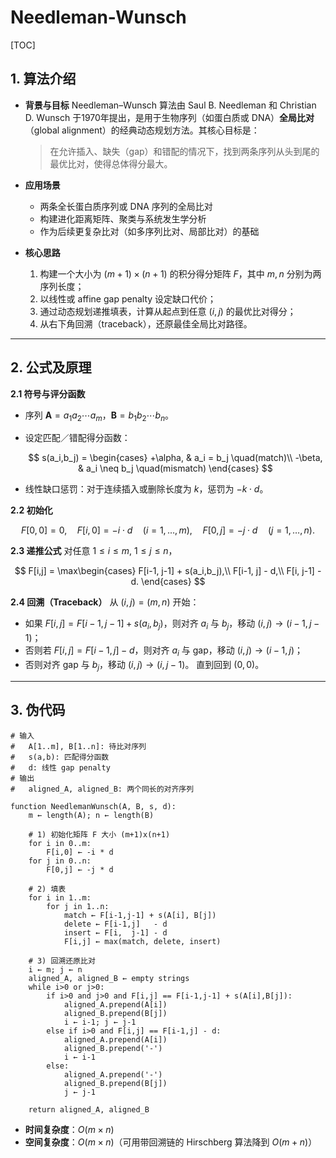 # Needleman-Wunsch
[TOC]

## 1. 算法介绍

   * **背景与目标**
     Needleman–Wunsch 算法由 Saul B. Needleman 和 Christian D. Wunsch 于1970年提出，是用于生物序列（如蛋白质或 DNA）**全局比对**（global alignment）的经典动态规划方法。其核心目标是：

     > 在允许插入、缺失（gap）和错配的情况下，找到两条序列从头到尾的最优比对，使得总体得分最大。

   * **应用场景**

     * 两条全长蛋白质序列或 DNA 序列的全局比对
     * 构建进化距离矩阵、聚类与系统发生学分析
     * 作为后续更复杂比对（如多序列比对、局部比对）的基础

   * **核心思路**

     1. 构建一个大小为 $(m+1)\times(n+1)$ 的积分得分矩阵 $F$，其中 $m,n$ 分别为两序列长度；
     2. 以线性或 affine gap penalty 设定缺口代价；
     3. 通过动态规划递推填表，计算从起点到任意 $(i,j)$ 的最优比对得分；
     4. 从右下角回溯（traceback），还原最佳全局比对路径。

---

## 2. 公式及原理

   **2.1 符号与评分函数**

   * 序列 $\mathbf{A}=a_1a_2\cdots a_m$，$\mathbf{B}=b_1b_2\cdots b_n$。
   * 设定匹配／错配得分函数：

     $$
s(a_i,b_j) =
       \begin{cases}
         +\alpha, & a_i = b_j \quad(match)\\
         -\beta,  & a_i \neq b_j \quad(mismatch)
       \end{cases}
$$
   * 线性缺口惩罚：对于连续插入或删除长度为 $k$，惩罚为 $-k\cdot d$。

   **2.2 初始化**

   $$
F[0,0] = 0,\quad
     F[i,0] = -i\cdot d\quad (i=1,\dots,m),\quad
     F[0,j] = -j\cdot d\quad (j=1,\dots,n).
$$

   **2.3 递推公式**
   对任意 $1\le i\le m$, $1\le j\le n$，

   $$
F[i,j] = \max\begin{cases}
       F[i-1, j-1] + s(a_i,b_j),\\
       F[i-1, j] - d,\\
       F[i, j-1] - d.
     \end{cases}
$$

   **2.4 回溯（Traceback）**
   从 $(i,j)=(m,n)$ 开始：

   * 如果 $F[i,j] = F[i-1,j-1] + s(a_i,b_j)$，则对齐 $a_i$ 与 $b_j$，移动 $(i,j)\to(i-1,j-1)$；
   * 否则若 $F[i,j] = F[i-1,j] - d$，则对齐 $a_i$ 与 gap，移动 $(i,j)\to(i-1,j)$；
   * 否则对齐 gap 与 $b_j$，移动 $(i,j)\to(i,j-1)$。
     直到回到 $(0,0)$。

---

## 3. 伪代码

```text
# 输入
#   A[1..m], B[1..n]: 待比对序列
#   s(a,b): 匹配得分函数
#   d: 线性 gap penalty
# 输出
#   aligned_A, aligned_B: 两个同长的对齐序列

function NeedlemanWunsch(A, B, s, d):
    m ← length(A); n ← length(B)

    # 1) 初始化矩阵 F 大小 (m+1)x(n+1)
    for i in 0..m:
        F[i,0] ← -i * d
    for j in 0..n:
        F[0,j] ← -j * d

    # 2) 填表
    for i in 1..m:
        for j in 1..n:
            match ← F[i-1,j-1] + s(A[i], B[j])
            delete ← F[i-1,j]   - d
            insert ← F[i,  j-1] - d
            F[i,j] ← max(match, delete, insert)

    # 3) 回溯还原比对
    i ← m; j ← n
    aligned_A, aligned_B ← empty strings
    while i>0 or j>0:
        if i>0 and j>0 and F[i,j] == F[i-1,j-1] + s(A[i],B[j]):
            aligned_A.prepend(A[i])
            aligned_B.prepend(B[j])
            i ← i-1; j ← j-1
        else if i>0 and F[i,j] == F[i-1,j] - d:
            aligned_A.prepend(A[i])
            aligned_B.prepend('-')
            i ← i-1
        else:
            aligned_A.prepend('-')
            aligned_B.prepend(B[j])
            j ← j-1

    return aligned_A, aligned_B
```

* **时间复杂度**：$O(m \times n)$
* **空间复杂度**：$O(m \times n)$（可用带回溯链的 Hirschberg 算法降到 $O(m+n)$）
